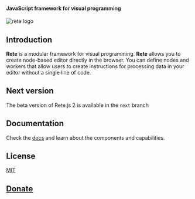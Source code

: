 #### JavaScript framework for visual programming

![rete logo](https://i.imgur.com/rydGu6B.png)

Introduction
----
**Rete** is a modular framework for visual programming. **Rete** allows you to create node-based editor directly in the browser. You can define nodes and workers that allow users to create instructions for processing data in your editor without a single line of code.

## Next version

The beta version of Rete.js 2 is available in the `next` branch

Documentation
----
Check the [docs](https://rete.js.org/#/docs) and learn about the components and capabilities.


License
----
[MIT](http://opensource.org/licenses/MIT)

[Donate](http://rete.js.org/#support)
---

